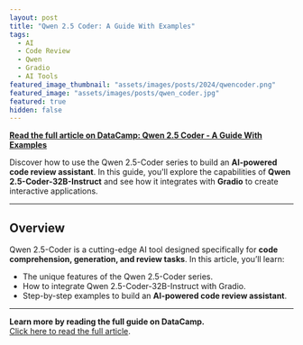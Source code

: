 ```yaml
---
layout: post
title: "Qwen 2.5 Coder: A Guide With Examples"
tags: 
  - AI
  - Code Review
  - Qwen
  - Gradio
  - AI Tools
featured_image_thumbnail: "assets/images/posts/2024/qwencoder.png"
featured_image: "assets/images/posts/qwen_coder.jpg"
featured: true
hidden: false
---
```


**[Read the full article on DataCamp: Qwen 2.5 Coder - A Guide With Examples](https://www.datacamp.com/tutorial/qwen-coder-2-5)**

Discover how to use the Qwen 2.5-Coder series to build an **AI-powered code review assistant**. In this guide, you'll explore the capabilities of **Qwen 2.5-Coder-32B-Instruct** and see how it integrates with **Gradio** to create interactive applications.

---

## Overview

Qwen 2.5-Coder is a cutting-edge AI tool designed specifically for **code comprehension, generation, and review tasks**. In this article, you’ll learn:
- The unique features of the Qwen 2.5-Coder series.
- How to integrate Qwen 2.5-Coder-32B-Instruct with Gradio.
- Step-by-step examples to build an **AI-powered code review assistant**.

---

**Learn more by reading the full guide on DataCamp.**  
[Click here to read the full article](https://www.datacamp.com/tutorial/qwen-coder-2-5).
